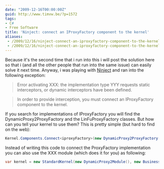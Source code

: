 ```yaml
---
date: "2009-12-16T00:00:00Z"
guid: http://www.timvw.be/?p=1572
tags:
- C#
- Free Software
title: 'Ninject: connect an IProxyFactory component to the kernel'
aliases:
 - /2009/12/16/ninject-connect-an-iproxyfactory-component-to-the-kernel/
 - /2009/12/16/ninject-connect-an-iproxyfactory-component-to-the-kernel.html
---
```

Because it's the second time that i run into this i will post the solution here so that i (and all the other people that run into the same issue) can easily solve it next time. Anyway, i was playing with [Ninject](http://ninject.org/) and ran into the following exception:

> Error activating XXX: the implementation type YYY requests static interceptors, or dynamic interceptors have been defined.
  
> In order to provide interception, you must connect an IProxyFactory component to the kernel.

If you search for implementations of IProxyFactory you will find the DynamicProxy2ProxyFactory and the LinFuProxyFactory classes. But how can you tell your kernel to use them? This is pretty simple (but hard to find on the web):

```csharp
Kernel.Components.Connect<iproxyFactory>(new DynamicProxy2ProxyFactory());
```

Instead of writing this code to connect the ProxyFactory implementation you can also use the XXX module (which does it for you) as following:

```csharp
var kernel = new StandardKernel(new DynamicProxy2Module(), new BusinessModule());
```
